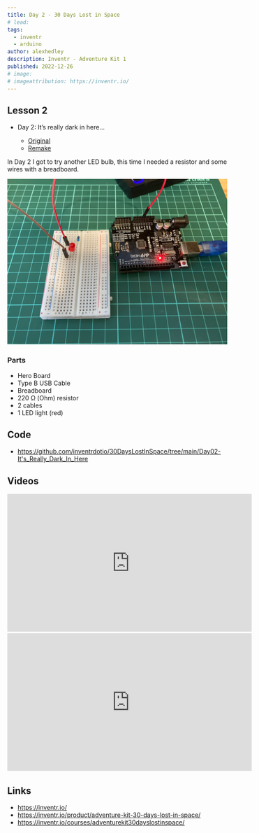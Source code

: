 ```yaml
---
title: Day 2 - 30 Days Lost in Space
# lead:
tags:
  - inventr
  - arduino
author: alexhedley
description: Inventr - Adventure Kit 1
published: 2022-12-26
# image:
# imageattribution: https://inventr.io/
---
```


<!-- # Day 2 - 30 Days Lost in Space - Inventr -->

<?# Markdown ?>
<?!^ "./../includes/posts/inventr-ak1.md" /?>
<?#/ Markdown ?>

## Lesson 2

- Day 2: It’s really dark in here…

  - [Original](https://inventr.io/lessons/day-2-re-edit/)
  - [Remake](https://inventr.io/lessons/day-2-re-edit-2/)

In Day 2 I got to try another LED bulb, this time I needed a resistor and some wires with a breadboard.

!["Day 2"](images/inventr/ak1/Day2.jpg "Day 2")

### Parts

- Hero Board
- Type B USB Cable
- Breadboard
- 220 Ω (Ohm) resistor
- 2 cables
- 1 LED light (red)

## Code

- https://github.com/inventrdotio/30DaysLostInSpace/tree/main/Day02-It's_Really_Dark_In_Here

## Videos

<iframe width="560" height="315" src="https://www.youtube.com/embed/_sV5GV1UAig" title="30 Days Lost in Space - Day 1" frameborder="0" allow="accelerometer; autoplay; clipboard-write; encrypted-media; gyroscope; picture-in-picture; web-share" allowfullscreen></iframe>
<iframe width="560" height="315" src="https://www.youtube.com/embed/WzsfBSyXzjs" title="30 Days Lost in Space - Day 1" frameborder="0" allow="accelerometer; autoplay; clipboard-write; encrypted-media; gyroscope; picture-in-picture; web-share" allowfullscreen></iframe>

## Links

- https://inventr.io/
- https://inventr.io/product/adventure-kit-30-days-lost-in-space/
- https://inventr.io/courses/adventurekit30dayslostinspace/
